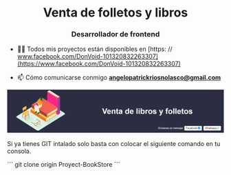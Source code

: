 <h1 align = "center"> Venta de folletos y libros </h1>
<h3 align = "center"> Desarrollador de frontend</h3>

- 👨‍💻 Todos mis proyectos están disponibles en [https: // www.facebook.com/DonVoid-101320832263307](https://www.facebook.com/DonVoid-101320832263307)

- 📫 Cómo comunicarse conmigo **angelopatrickriosnolasco@gmail.com**
<img src="Image/representation.png" target="_blank">
<p>Si ya tienes GIT intalado solo basta con colocar el siguiente comando en tu consola.</p>
```
    git clone origin Proyect-BookStore
```